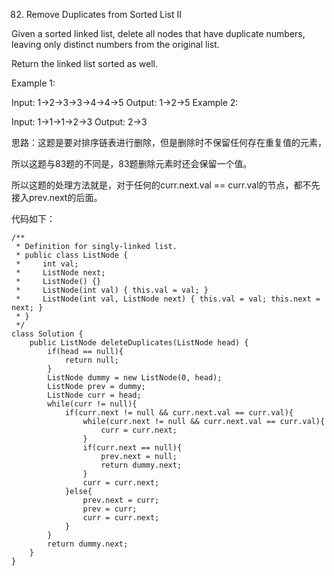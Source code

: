 82. Remove Duplicates from Sorted List II

Given a sorted linked list, delete all nodes that have duplicate numbers, leaving only distinct numbers from the original list.

Return the linked list sorted as well.

Example 1:

Input: 1->2->3->3->4->4->5
Output: 1->2->5
Example 2:

Input: 1->1->1->2->3
Output: 2->3


思路：这题是要对排序链表进行删除，但是删除时不保留任何存在重复值的元素，

所以这题与83题的不同是，83题删除元素时还会保留一个值。

所以这题的处理方法就是，对于任何的curr.next.val == curr.val的节点，都不先接入prev.next的后面。

代码如下：
```
/**
 * Definition for singly-linked list.
 * public class ListNode {
 *     int val;
 *     ListNode next;
 *     ListNode() {}
 *     ListNode(int val) { this.val = val; }
 *     ListNode(int val, ListNode next) { this.val = val; this.next = next; }
 * }
 */
class Solution {
    public ListNode deleteDuplicates(ListNode head) {
        if(head == null){
            return null;
        }
        ListNode dummy = new ListNode(0, head);
        ListNode prev = dummy;
        ListNode curr = head;
        while(curr != null){
            if(curr.next != null && curr.next.val == curr.val){
                while(curr.next != null && curr.next.val == curr.val){
                    curr = curr.next;
                }
                if(curr.next == null){
                    prev.next = null;
                    return dummy.next;
                }
                curr = curr.next;
            }else{   
                prev.next = curr;
                prev = curr;
                curr = curr.next;
            }
        }
        return dummy.next;
    }
}
```